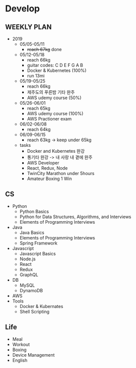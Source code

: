 # Develop

## WEEKLY PLAN
* 2019
  * 05/05-05/11
    * ~~reach 67kg~~ done
  * 05/12-05/18
    * reach 66kg
    * guitar codes: C D E F G A B
    * Docker & Kubernetes (100%)
    * run 13mi
  * 05/19-05/25
    * reach 66kg
    * 제주도의 푸른밤 기타 완주
    * AWS udemy course (50%)
  * 05/26-06/01
    * reach 65kg
    * AWS udemy course (100%)
    * AWS Practioner exam
  * 06/02-06/08
    * reach 64kg
  * 06/09-06/15
    * reach 63kg -> keep under 65kg 
  * tasks
    * Docker and Kubernetes 완강
    * 통기타 완강 -> 내 사랑 내 곁에 완주
    * AWS Developer
    * React, Redux, Node
    * TwinCity Marathon under 5hours
    * Amateur Boxing 1 Win

## CS
* Python
  * Python Basics
  * Python for Data Structures, Algorithms, and Interviews
  * Elements of Programming Interviews
* Java
  * Java Basics
  * Elements of Programming Interviews
  * Spring Framework
* Javascript
  * Javascript Basics
  * Node.js
  * React
  * Redux
  * GraphQL
* DB
  * MySQL
  * DynamoDB
* AWS
* Tools
  * Docker & Kubernates
  * Shell Scripting
  
## Life
* Meal
* Workout
* Boxing
* Device Management
* English
